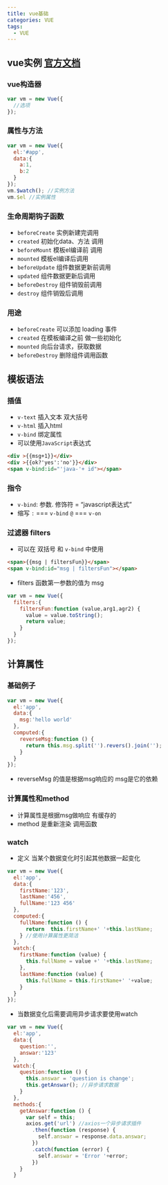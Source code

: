 ```yaml
---
title: vue基础
categories: VUE
tags:
  - VUE
---
```




## vue实例 [官方文档](https://cn.vuejs.org/v2/guide/)

### vue构造器

```javascript
var vm = new Vue({
  //选项
});
```

### 属性与方法

```javascript
var vm = new Vue({
  el:'#app',
  data:{
    a:1,
    b:2
  }
});
vm.$watch(); //实例方法
vm.$el //实例属性
```

### 生命周期钩子函数

- `beforeCreate` 实例新建完调用
- `created` 初始化data、方法 调用
- `beforeMount` 模板el编译前 调用
- `mounted` 模板el编译后调用
- `beforeUpdate` 组件数据更新前调用
- `updated` 组件数据更新后调用
- `beforeDestroy` 组件销毁前调用
- `destroy` 组件销毁后调用

### 用途

- `beforeCreate` 可以添加 loading 事件
- `created` 在模板编译之前 做一些初始化
- `mounted` 向后台请求，获取数据
- `beforeDestroy` 删除组件调用函数

## 模板语法

### 插值

- `v-text` 插入文本 双大括号
- `v-html` 插入html
- `v-bind` 绑定属性
- 可以使用`JavaScript`表达式

```html
<div >{{msg+1}}</div>
<div >{{ok?'yes':'no'}}</div>
<span v-bind:id="'java-'+ id"></span>
```

### 指令

- `v-bind`: 参数. 修饰符 = “javascript表达式”
- 缩写 `:` === `v-bind` `@` === `v-on`

### 过滤器 filters

- 可以在 双括号 和 `v-bind` 中使用

```html
<span>{{msg | filtersFun}}</span>
<span v-bind:id="msg | filtersFun"></span>
```

- filters 函数第一参数的值为 msg

```javascript
var vm = new Vue({
  filters:{
    filtersFun:function (value,arg1,agr2) {
      value = value.toString();
      return value;
    }
  }
});
```

## 计算属性

### 基础例子

```javascript
var vm = new Vue({
  el:'app',
  data:{
    msg:'hello world'
  },
  computed:{
    reverseMsg:function () {
      return this.msg.split('').revers().join('');
    }
  }
});
```

- reverseMsg 的值是根据msg响应的 msg是它的依赖

### 计算属性和method

- 计算属性是根据msg做响应 有缓存的
- method 是重新渲染 调用函数

### watch

- 定义 当某个数据变化时引起其他数据一起变化

```javascript
var vm = new Vue({
  el:'app',
  data:{
    firstName:'123',
    lastName:'456',
    fullName:'123 456'
  },
  computed:{
    fullName:function () {
      return  this.firstName+' '+this.lastName;
    } //使用计算属性更简洁
  },
  watch:{
    firstName:function (value) {
      this.fullName = value +' '+this.lastName;
    },
    lastName:function (value) {
      this.fullName = this.firstName+' '+value;
    }
  }
});
```

- 当数据变化后需要调用异步请求要使用watch

```javascript
var vm = new Vue({
  el:'app',
  data:{
    question:'',
    answar:'123'
  },
  watch:{
    question:function () {
      this.answar = 'question is change';
      this.getAnswar(); //异步请求数据
    }
  },
  methods:{
    getAnswar:function () {
      var self = this;
      axios.get('url') //axios一个异步请求插件
        .then(function (response) {
          self.answar = response.data.answar;
        })
        .catch(function (error) {
          self.answar = 'Error '+error;
        })
    }
  }
```

